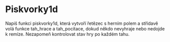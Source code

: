 # Piskvorky1d
Napiš funkci piskvorky1d, která vytvoří řetězec s herním polem a střídavě volá funkce tah_hrace a tah_pocitace, dokud někdo nevyhraje nebo nedojde k remíze. Nezapomeň kontrolovat stav hry po každém tahu.
